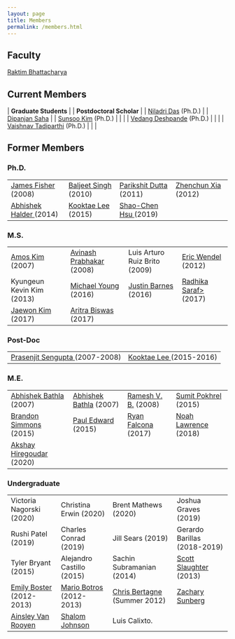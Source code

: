 ```yaml
---
layout: page
title: Members
permalink: /members.html
---
```


## Faculty

[Raktim Bhattacharya](http://engineering.tamu.edu/aerospace/people/rbhattacharya)
<!--- [Full CV](/pdfs/raktim-cv.pdf) -->

## Current Members

| **Graduate Students** | | **Postdoctoral Scholar** | 
| [Niladri Das](https://www.linkedin.com/in/niladri-das) (Ph.D.) | | [Dipanjan Saha](http://linkedin.com/in/dipanjan-saha-37b53829) |
| [Sunsoo Kim](https://www.linkedin.com/in/sunsoo-kim-1222a511b) (Ph.D.)   | | |
| [Vedang Deshpande](https://www.linkedin.com/in/vedang-deshpande) (Ph.D.) | | |
| [Vaishnav Tadiparthi](https://www.linkedin.com/in/vaishnav-tadiparthi-0453b923) (Ph.D.) | | | 

## Former Members
### Ph.D.

<table>
  <tr>
    <td><a href="https://www.linkedin.com/in/james-fisher-0ba9798b">James Fisher</a> (2008)</td>
    <td><a href="https://www.linkedin.com/in/baljeet-singh-9039b818">Baljeet Singh</a> (2010)</td>
    <td><a href ="https://www.linkedin.com/in/parikshit-dutta-7a862b13"> Parikshit Dutta </a> (2011)</td>
    <td><a href ="http://www.linkedin.com/pub/zhenchun-xia/10/633/129"> Zhenchun Xia </a> (2012)</td>
  </tr>
    <tr>
    <td><a href = "https://www.abhishekhalder.org">Abhishek Halder </a> (2014)</td>
    <td><a href ="https://sites.google.com/view/kooktaelee"> Kooktae Lee </a> (2015)</td>
     <td><a href ="https://www.linkedin.com/in/shaochenhsu"> Shao-Chen Hsu </a> (2019)</td>
    </tr>
</table>

### M.S.

<table>
  <tr>
    <td><a href="http://www.linkedin.com/pub/amos-kim/2b/63a/69"> Amos Kim</a> (2007) </td> 
    <td><a href="http://www.linkedin.com/pub/avinash-prabhakar/4/3b3/464"> Avinash Prabhakar</a> (2008) </td> 
    <td>Luis Arturo Ruiz Brito (2009)</td>
    <td><a href="http://www.linkedin.com/in/ericdbw">Eric Wendel </a> (2012)</td>
  </tr>
    <tr>
     <td>Kyungeun Kevin Kim (2013)</td>
     <td><a href = "http://www.linkedin.com/pub/michael-young/76/119/738?trk=pub-pbmap">Michael Young</a> (2016)</td>
     <td><a href = "https://www.linkedin.com/in/justinbarnes2013">Justin Barnes</a> (2016) </td>
     <td><a href = "https://in.linkedin.com/in/radhika-saraf-93232498">Radhika Saraf></a> (2017) </td>
    </tr>
    <tr>
    <td><a href = "https://www.linkedin.com/in/jwkim8804">Jaewon Kim</a> (2017) </td>
    <td><a href = "https://www.linkedin.com/in/aritrabiswas">Aritra Biswas</a> (2017)</td>
    </tr>
</table>

### Post-Doc

<table>
<tr>
<td> <a href = "http://www.linkedin.com/in/prasenjitsengupta">Prasenjit Sengupta </a> (2007-2008)</td>
<td> <a href = "https://sites.google.com/view/kooktaelee">Kooktae Lee </a> (2015-2016)</td>
</tr>
</table>

### M.E.

<table>
<tr>
<td><a href="https://www.linkedin.com/in/abhishekbathla">Abhishek Bathla </a>  (2007) </td> 
<td><a href="https://www.linkedin.com/in/abhishekbathla">Abhishek Bathla</a> (2007)   </td>
<td><a href="https://www.linkedin.com/in/vbramesh">Ramesh V. B.</a> (2008) </td>
<td><a href="https://www.linkedin.com/in/sumit-pokhrel-a60a7a66">Sumit Pokhrel</a> (2015)</td>
</tr>
<tr>
<td><a href="https://www.linkedin.com/in/brandon-simmons-928637b2">Brandon Simmons</a> (2015)</td>
<td><a href="https://www.linkedin.com/in/pauldedward">Paul Edward</a> (2015) </td>
<td><a href="https://www.linkedin.com/in/ryan-falcona-952316146/">Ryan Falcona</a> (2017)</td>
<td><a href="https://www.linkedin.com/in/noah-lawrence-abab34171">Noah Lawrence</a> (2018)</td>
</tr>
<tr>
<td><a href="https://www.linkedin.com/in/akshay-hiregoudar/">Akshay Hiregoudar</a> (2020)</td>
</tr>
</table>

### Undergraduate 

<table>
<tr>
      <td>Victoria Nagorski (2020)</td>
      <td>Christina Erwin (2020)</td>
      <td>Brent Mathews (2020)</td>
      <td>Joshua Graves (2019)</td>
    </tr>
    <tr>
      <td>Rushi Patel (2019)</td>
      <td>Charles Conrad (2019)</td>
      <td>Jill Sears (2019)</td>
      <td>Gerardo Barillas (2018-2019)</td>
    </tr>
    <tr>
      <td>Tyler Bryant (2015)</td>
      <td>Alejandro Castillo (2015)</td>
      <td>Sachin Subramanian (2014)</td>
      <td><a href="http://www.linkedin.com/pub/scott-slaughter/31/4a9/ba0">Scott Slaughter</a> (2013)</td>
    </tr>
    <tr>
      <td><a href="http://www.linkedin.com/pub/emily-boster/80/183/b89">Emily Boster</a> (2012-2013)</td>
      <td><a href="http://www.linkedin.com/pub/mario-botros/51/6b2/559">Mario Botros</a> (2012-2013)</td>
      <td><a href="http://www.linkedin.com/pub/christopher-bertagne/63/2b9/711">Chris Bertagne</a> (Summer 2012)</td>
      <td><a href="http://www.linkedin.com/pub/zachary-sunberg/24/669/540">Zachary Sunberg</a></td>
    </tr>
    <tr>
      <td><a href="http://www.linkedin.com/pub/ainsley-van-rooyen/32/59b/715">Ainsley Van Rooyen</a></td>
      <td><a href="http://www.linkedin.com/pub/shalom-johnson/25/135/55">Shalom Johnson</a></td>
      <td>Luis Calixto.</td>
      <td> </td>
    </tr>
</table>
